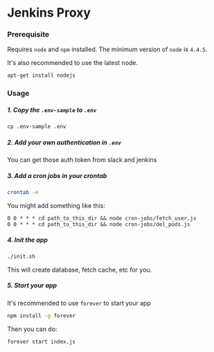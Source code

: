 Jenkins Proxy
=============

### Prerequisite
Requires `node` and `npm` installed. The minimum version of `node` is `4.4.5`.

It's also recommended to use the latest node.

```bash
apt-get install nodejs
```

### Usage
##### 1. Copy the `.env-sample` to `.env`

```bash
cp .env-sample .env
```

##### 2. Add your own authentication in `.env`

  You can get those auth token from slack and jenkins

##### 3. Add a cron jobs in your crontab

```bash
crontab -e
```

You might add something like this:

```
0 0 * * * cd path_to_this_dir && node cron-jobs/fetch_user.js
0 0 * * * cd path_to_this_dir && node cron-jobs/del_pods.js
```

##### 4. Init the app

```bash
./init.sh
```

This will create database, fetch cache, etc for you.

##### 5. Start your app
It's recommended to use `forever` to start your app

```bash
npm install -g forever
```

Then you can do:

```bash
forever start index.js
```
